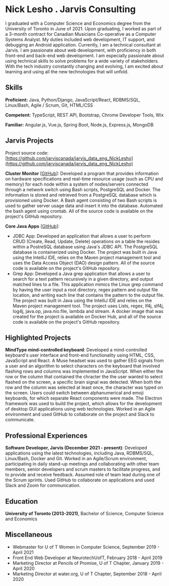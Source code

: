 # Nick Lesho . Jarvis Consulting

I graduated with a Computer Science and Economics degree from the University of Toronto in June of 2021. Upon graduating, I worked as part of a 3-month contract for Canadian Musicians Co-operative as a Computer Systems Analyst. My duties included web development, IT support, and debugging an Android application. Currently, I am a technical consultant at Jarvis. I am passionate about web development, with proficiency in both front-end and back-end web development. I am especially passionate about using technical skills to solve problems for a wide variety of stakeholders. With the tech industry constantly changing and evolving, I am excited about learning and using all the new technologies that will unfold.

## Skills

**Proficient:** Java, Python/Django, JavaScript/React, RDBMS/SQL, Linux/Bash, Agile / Scrum, Git, HTML/CSS

**Competent:** TypeScript, REST API, Bootstrap, Chrome Developer Tools, Wix

**Familiar:** Angular.js, Vue.js, Spring Boot, Node.js, Express.js, MongoDB

## Jarvis Projects

Project source code: [https://github.com/jarviscanada/jarvis_data_eng_NickLesho](https://github.com/jarviscanada/jarvis_data_eng_NickLesho)


**Cluster Monitor** [[GitHub](https://github.com/jarviscanada/jarvis_data_eng_NickLesho/tree/master/linux_sql)]: Developed a program that provides information on hardware specifications and real-time resource usage (such as CPU and memory) for each node within a system of nodes/servers connected through a network switch using Bash scripts, PostgreSQL and Docker. The information is stored and retrieved from a PostgreSQL database which is provisioned using Docker. A Bash agent consisting of two Bash scripts is used to gather server usage data and insert it into the database. Automated the bash agent using crontab. All of the source code is available on the project's GitHub repository.

**Core Java Apps** [[GitHub](https://github.com/jarviscanada/jarvis_data_eng_NickLesho/tree/master/core_java)]:
      
  - JDBC App: Developed an application that allows a user to perform CRUD (Create, Read, Update, Delete) operations on a table the resides within a PostreSQL database using Java's JDBC API. The PostgreSQL database is containerized using Docker. The project was built in Java using the IntelliJ IDE, relies on the Maven project management tool and uses the Data Access Object (DAO) design pattern. All of the source code is available on the project's GitHub repository.
  - Grep App: Developed a Java grep application that allows a user to search for a text pattern recursively in a given directory, and output matched lines to a file. This application mimics the Linux grep command by having the user input a root directory, regex pattern and output file location, and writing each line that contains the pattern to the output file. The project was built in Java using the IntelliJ IDE and relies on the Maven project management tool. The project uses Lists, regex, lf4j, slf4j, log4j, java.op, java.nio.file, lambda and stream. A docker image that was created for the project is available on Docker Hub, and all of the source code is available on the project's GitHub repository.


## Highlighted Projects
**MindType mind-controlled keyboard**: Developed a mind-controlled keyboard's user interface and front-end functionality using HTML, CSS, JavaScript and React. A Muse headset was used to gather EEG signals from a user and an algorithm to select characters on the keyboard that involved flashing rows and columns was implemented in JavaScript. When either the row or the column that contained the chracter the the user wanted to select flashed on the screen, a specific brain signal was detected. When both the row and the column was selected at least once, the character was typed on the screen. Users could switch between alphanumerical and emoji keyboards, for which separate React components were made. The Electron framework was used to build the project, which allows for the development of desktop GUI applications using web technologies. Worked in an Agile environment and used GitHub to collaborate on the project and Slack to communicate.


## Professional Experiences

**Software Developer, Jarvis (December 2021 - present)**: Developed applications using the latest technologies, including Java, RDBMS/SQL, Linux/Bash, Docker and Git. Worked in an Agile/Scrum environment, participating in daily stand-up meetings and collaborating with other team members, senior developers and scrum masters to facilitate progress, and to provide and receive feedback. Assumed role of team lead during one of the Scrum sprints. Used GitHub to collaborate on applications and used Slack and Zoom for communication.


## Education
**University of Toronto (2013-2021)**, Bachelor of Science, Computer Science and Economics


## Miscellaneous
- Webmaster for U of T Women in Computer Science, September 2019 - April 2021
- Front End Web Developer at NeurotechUofT, February 2018 - April 2019
- Marketing Director at Pencils of Promise, U of T Chapter, January 2019 - April 2020
- Marketing Director at water.org, U of T Chapter, September 2018 - April 2020